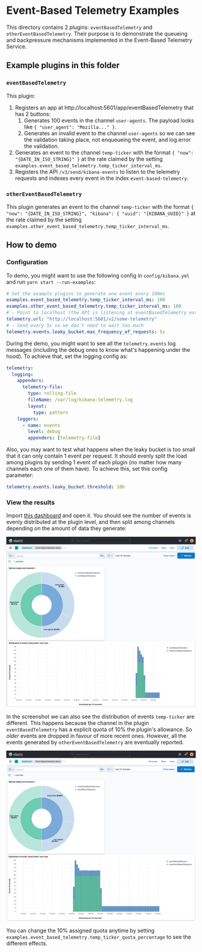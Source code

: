# Event-Based Telemetry Examples

This directory contains 2 plugins: `eventBasedTelemetry` and `otherEventBasedTelemetry`. 
Their purpose is to demonstrate the queueing and backpressure mechanisms implemented in the Event-Based Telemetry Service.

## Example plugins in this folder

### `eventBasedTelemetry`

This plugin:

1. Registers an app at http://localhost:5601/app/eventBasedTelemetry that has 2 buttons:
    1. Generates 100 events in the channel `user-agents`. The payload looks like `{ "user_agent": "Mozilla..." }`.
    2. Generates an invalid event to the channel `user-agents` so we can see the validation taking place, not enqueueing the event, and log.error the validation.
2. Generates an event to the channel `temp-ticker` with the format `{ "now": "{DATE_IN_ISO_STRING}" }` at the rate claimed by the setting `examples.event_based_telemetry.temp_ticker_interval_ms`.
3. Registers the API `/v3/send/kibana-events` to listen to the telemetry requests and indexes every event in the index `event-based-telemetry`.

### `otherEventBasedTelemetry`

This plugin generates an event to the channel `temp-ticker` with the format `{ "now": "{DATE_IN_ISO_STRING}", "kibana": { "uuid": "{KIBANA_UUID}" }` at the rate claimed by the setting `examples.other_event_based_telemetry.temp_ticker_interval_ms`.

## How to demo

### Configuration

To demo, you might want to use the following config in `config/kibana.yml` and run `yarn start --run-examples`:

```yaml
# Set the example plugins to generate one event every 100ms
examples.event_based_telemetry.temp_ticker_interval_ms: 100
examples.other_event_based_telemetry.temp_ticker_interval_ms: 100
# - Point to localhost (the API is listening at eventBasedTelemetry example plugin)
telemetry.url: "http://localhost:5601/v2/some-telemetry"
# - Send every 5s so we don't need to wait too much
telemetry.events.leaky_bucket.max_frequency_of_requests: 5s
```

During the demo, you might want to see all the `telemetry.events` log messages (including the debug ones to know what's happening under the hood). To achieve that, set the logging config as:

```yaml
telemetry:
  logging:
    appenders:
      telemetry-file:
        type: rolling-file
        fileName: /var/log/kibana-telemetry.log
        layout:
          type: pattern
    loggers:
      - name: events
        level: debug
        appenders: [telemetry-file]
```

Also, you may want to test what happens when the leaky bucket is too small that it can only contain 1 event per request.
It should evenly split the load among plugins by sending 1 event of each plugin (no matter how many channels each one of them have). To achieve this, set this config parameter:

```yaml
telemetry.events.leaky_bucket.threshold: 10b
```

### View the results

Import [this dashboard](./export.ndjson) and open it. You should see the number of events is evenly distributed at the plugin level, and then split among channels depending on the amount of data they generate:

![](./images/overloaded_channel_queue.png)

In the screenshot we can also see the distribution of events `temp-ticker` are different. This happens because the channel in the plugin `eventBasedTelemetry` has a explicit quota of 10% the plugin's allowance. So _older_ events are dropped in favour of more recent ones. However, all the events generated by `otherEventBasedTelemetry` are eventually reported.

![](./images/overloaded_channel_queue_bis.png)

You can change the 10% assigned quota anytime by setting `examples.event_based_telemetry.temp_ticker_quota_percentage` to see the different effects.
